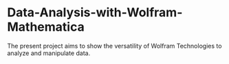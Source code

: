 # Data-Analysis-with-Wolfram-Mathematica
The present project aims to show the versatility of Wolfram Technologies to analyze and manipulate data. 
